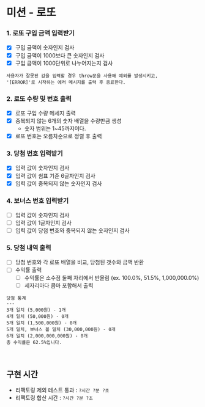 # 미션 - 로또

### 1. 로또 구입 금액 입력받기

- [x] 구입 금액이 숫자인지 검사
- [x] 구입 금액이 1000보다 큰 숫자인지 검사
- [x] 구입 금액이 1000단위로 나누어지는지 검사

```
사용자가 잘못된 값을 입력할 경우 throw문을 사용해 예외를 발생시키고,
'[ERROR]'로 시작하는 에러 메시지를 출력 후 종료한다.
```

### 2. 로또 수량 및 번호 출력

- [x] 로또 구입 수량 메세지 출력
- [x] 중복되지 않는 6개의 숫자 배열을 수량만큼 생성
  - 숫자 범위는 1~45까지이다.
- [x] 로또 번호는 오름차순으로 정렬 후 출력

### 3. 당첨 번호 입력받기

- [x] 입력 값이 숫자인지 검사
- [x] 입력 값이 쉼표 기준 6글자인지 검사
- [x] 입력 값이 중복되지 않는 숫자인지 검사

### 4. 보너스 번호 입력받기

- [ ] 입력 값이 숫자인지 검사
- [ ] 입력 값이 1글자인지 검사
- [ ] 입력 값이 당첨 번호와 중복되지 않는 숫자인지 검사

### 5. 당첨 내역 출력

- [ ] 당첨 번호와 각 로또 배열을 비교, 당첨된 갯수와 금액 반환
- [ ] 수익률 출력
  - [ ] 수익률은 소수점 둘째 자리에서 반올림 (ex. 100.0%, 51.5%, 1,000,000.0%)
  - [ ] 세자리마다 콤마 포함해서 출력

```
당첨 통계
---
3개 일치 (5,000원) - 1개
4개 일치 (50,000원) - 0개
5개 일치 (1,500,000원) - 0개
5개 일치, 보너스 볼 일치 (30,000,000원) - 0개
6개 일치 (2,000,000,000원) - 0개
총 수익률은 62.5%입니다.
```

<br >

## 구현 시간

- 리팩토링 제외 테스트 통과 : `?시간 ?분 ?초`
- 리팩토링 합산 시간 : `?시간 ?분 ?초`
